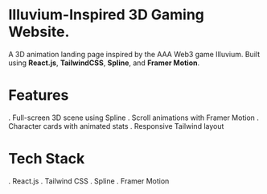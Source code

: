 # Illuvium-Inspired 3D Gaming Website.

A 3D animation landing page inspired by the AAA Web3 game Illuvium.
Built using **React.js**, **TailwindCSS**, **Spline**, and **Framer Motion**.

# Features 
. Full-screen 3D scene using Spline
. Scroll animations with Framer Motion
. Character cards with animated stats
. Responsive Tailwind layout

# Tech Stack
. React.js 
. Tailwind CSS
. Spline
. Framer Motion
